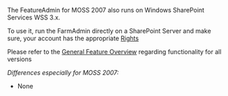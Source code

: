 The FeatureAdmin for MOSS 2007 also runs on Windows SharePoint Services WSS 3.x.

To use it, run the FarmAdmin directly on a SharePoint Server and make sure, your account has the appropriate [Rights](Rights.md)

Please refer to the [General Feature Overview](General-Feature-Overview.md) regarding functionality for all versions

_Differences especially for MOSS 2007:_

- None
